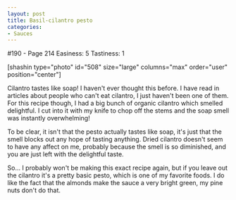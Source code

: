 ```yaml
---
layout: post
title: Basil-cilantro pesto
categories:
- Sauces
---
```


#190 - Page 214
Easiness: 5
Tastiness: 1

[shashin type="photo" id="508" size="large" columns="max" order="user" position="center"]

Cilantro tastes like soap! I haven't ever thought this before. I have read in articles about people who can't eat cilantro, I just haven't been one of them. For this recipe though, I had a big bunch of organic cilantro which smelled delightful. I cut into it with my knife to chop off the stems and the soap smell was instantly overwhelming!

To be clear, it isn't that the pesto actually tastes like soap, it's just that the smell blocks out any hope of tasting anything. Dried cilantro doesn't seem to have any affect on me, probably because the smell is so diminished, and you are just left with the delightful taste.

 So... I probably won't be making this exact recipe again, but if you leave out the cilantro it's a pretty basic pesto, which is one of my favorite foods. I do like the fact that the almonds make the sauce a very bright green, my pine nuts don't do that.
